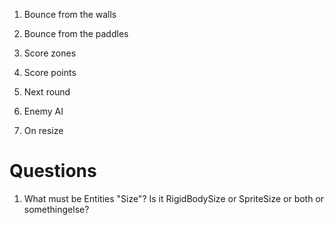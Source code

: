
1. Bounce from the walls
1. Bounce from the paddles
1. Score zones
1. Score points
1. Next round
1. Enemy AI

1. On resize

# Questions

1. What must be Entities "Size"? Is it RigidBodySize or SpriteSize or both or somethingelse? 